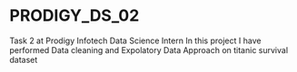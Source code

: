 # PRODIGY_DS_02
Task 2 at Prodigy Infotech Data Science Intern
In this project I have performed Data cleaning and Expolatory Data Approach on titanic survival dataset
